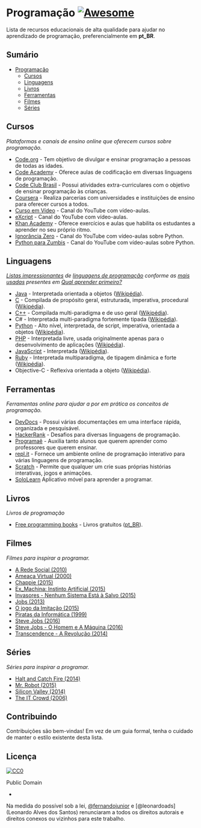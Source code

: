 # Programação [![Awesome](https://cdn.rawgit.com/sindresorhus/awesome/d7305f38d29fed78fa85652e3a63e154dd8e8829/media/badge.svg)](https://github.com/sindresorhus/awesome)

Lista de recursos educacionais de alta qualidade para ajudar no aprendizado de programação, preferencialmente em **pt_BR**.

## Sumário

* [Programação](#programação-)
  * [Cursos](#cursos)
  * [Linguagens](#linguagens)
  * [Livros](#livros)
  * [Ferramentas](#ferramentas)
  * [Filmes](#filmes)
  * [Séries](#séries)

## Cursos
*Plataformas e canais de ensino online que oferecem cursos sobre programação.*

* [Code.org](https://br.code.org/) - Tem objetivo de divulgar e ensinar programação a pessoas de todas as idades.
* [Code Academy](https://www.codecademy.com/pt-BR/) - Oferece aulas de codificação em diversas linguagens de programação.
* [Code Club Brasil](http://codeclubbrasil.org/) - Possui atividades extra-curriculares com o objetivo de ensinar programação às crianças.
* [Coursera](https://www.coursera.org) - Realiza parcerias com universidades e instituições de ensino para oferecer cursos a todos.
* [Curso em Vídeo](https://www.youtube.com/user/cursosemvideo/) - Canal do YouTube com vídeo-aulas.
* [eXcript](https://www.youtube.com/channel/UCRu4BNG9k_BRUu-aCYJsgHg) - Canal do YouTube com vídeo-aulas.
* [Khan Academy](https://pt.khanacademy.org/) - Oferece exercícios e aulas que habilita os estudantes a aprender no seu próprio ritmo.
* [Ignorância Zero](https://www.youtube.com/channel/UCmjj41YfcaCpZIkU-oqVIIw) - Canal do YouTube com vídeo-aulas sobre Python.
* [Python para Zumbis](https://www.youtube.com/channel/UCripRddD4BnaMcU833ExuwA/) - Canal do YouTube com vídeo-aulas sobre Python.

## Linguagens
*[Listas impressionantes](https://github.com/sindresorhus/awesome) de [linguagens de programação](https://pt.wikipedia.org/wiki/Linguagem_de_programa%C3%A7%C3%A3o) conforme as [mais usadas](http://www.tiobe.com/tiobe_index) presentes em [Qual aprender primeiro?](https://raw.githubusercontent.com/fernandojunior/programacao/master/qual-linguagem-de-programacao-devo-aprender-primeiro.jpg)*

* [Java](https://github.com/akullpp/awesome-java) - Interpretada orientada a objetos ([Wikipédia](https://pt.wikipedia.org/wiki/Java_(linguagem_de_programa%C3%A7%C3%A3o))).
* [C](https://github.com/aleksandar-todorovic/awesome-c) - Compilada de propósito geral, estruturada, imperativa, procedural ([Wikipédia](https://pt.wikipedia.org/wiki/C_(linguagem_de_programa%C3%A7%C3%A3o))).
* [C++](https://github.com/fffaraz/awesome-cpp) - Compilada multi-paradigma e de uso geral ([Wikipédia](https://pt.wikipedia.org/wiki/C%2B%2B)).
* C# - Interpretada multi-paradigma fortemente tipada ([Wikipédia](https://pt.wikipedia.org/wiki/C_Sharp)).
* [Python](https://github.com/vinta/awesome-python) -  Alto nível, interpretada, de script, imperativa, orientada a objetos ([Wikipédia](https://pt.wikipedia.org/wiki/Python)).
* [PHP](https://github.com/ziadoz/awesome-php) - Interpretada livre, usada originalmente apenas para o desenvolvimento de aplicações ([Wikipédia](https://pt.wikipedia.org/wiki/PHP)).
* [JavaScript](https://github.com/sorrycc/awesome-javascript) - Interpretada ([Wikipédia](https://pt.wikipedia.org/wiki/JavaScript)).
* [Ruby](https://github.com/markets/awesome-ruby) - Interpretada multiparadigma, de tipagem dinâmica e forte ([Wikipédia](https://pt.wikipedia.org/wiki/Ruby_(linguagem_de_programa%C3%A7%C3%A3o))).
* Objective-C - Reflexiva orientada a objeto  ([Wikipédia](https://pt.wikipedia.org/wiki/Objective-C)).

## Ferramentas
*Ferramentas online para ajudar a por em prática os conceitos de programação.*

* [DevDocs](http://devdocs.io/) - Possui várias documentações em uma interface rápida, organizada e pesquisável.
* [HackerRank](https://www.hackerrank.com/) - Desafios para diversas linguagens de programação.
* [Programaê](http://programae.org.br/) - Auxilia tanto alunos que querem aprender como professores que querem ensinar.
* [repl.it](https://repl.it) - Fornece um ambiente online de programação interativo para várias linguagens de programação.
* [Scratch](http://www.scratchbrasil.net.br/) - Permite que qualquer um crie suas próprias histórias interativas, jogos e animações.
* [SoloLearn](https://play.google.com/store/apps/dev?id=8092475488373003589) Aplicativo móvel para aprender a programar.

## Livros
*Livros de programação*

* [Free programming books](https://github.com/vhf/free-programming-books) - Livros gratuitos ([pt_BR](https://github.com/vhf/free-programming-books/blob/master/free-programming-books-pt_BR.md)).

## Filmes
*Filmes para inspirar a programar.*

* [A Rede Social (2010)](http://www.adorocinema.com/filmes/filme-147912/)
* [Ameaça Virtual (2000)](http://www.adorocinema.com/filmes/filme-27062/)
* [Chappie (2015)](http://www.adorocinema.com/filmes/filme-189702/)
* [Ex_Machina: Instinto Artificial (2015)](http://www.adorocinema.com/filmes/filme-219931/)
* [Invasores - Nenhum Sistema Está à Salvo (2015)](http://www.adorocinema.com/filmes/filme-184748/)
* [Jobs (2013)](http://www.adorocinema.com/filmes/filme-198187/)
* [O jogo da Imitação (2015)](http://www.adorocinema.com/filmes/filme-198371/)
* [Piratas da Informática (1999)](http://www.adorocinema.com/filmes/filme-133537/)
* [Steve Jobs (2016)](http://www.adorocinema.com/filmes/filme-207616/)
* [Steve Jobs - O Homem e A Máquina (2016)](http://www.adorocinema.com/filmes/filme-236253/)
* [Transcendence - A Revolução (2014)](http://www.adorocinema.com/filmes/filme-214763/)

## Séries
*Séries para inspirar a programar.*

* [Halt and Catch Fire (2014)](http://www.adorocinema.com/series/serie-11662/)
* [Mr. Robot (2015)](http://www.adorocinema.com/series/serie-17966/)
* [Silicon Valley (2014)](http://www.adorocinema.com/series/serie-11701/)
* [The IT Crowd (2006)](http://www.adorocinema.com/series/serie-3202/)

## Contribuindo

Contribuições são bem-vindas! Em vez de um guia formal, tenha o cuidado de manter o estilo existente desta lista.

## Licença

[![CC0](http://i.creativecommons.org/p/zero/1.0/88x31.png)](http://creativecommons.org/publicdomain/zero/1.0/)

Public Domain

-

Na medida do possível sob a lei, [@fernandojunior](https://github.com/fernandojunior) e [@leonardoads](Leonardo Alves dos Santos) renunciaram a todos os direitos autorais e direitos conexos ou vizinhos para este trabalho.
